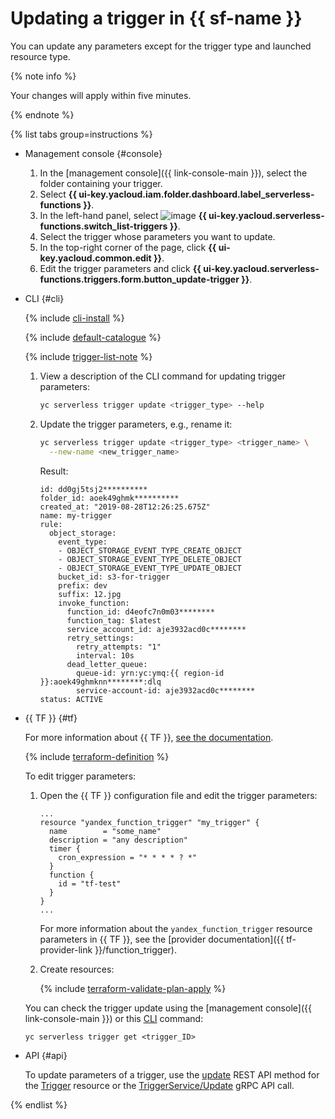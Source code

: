 # Updating a trigger in {{ sf-name }}

You can update any parameters except for the trigger type and launched resource type.

{% note info %}

Your changes will apply within five minutes.

{% endnote %}

{% list tabs group=instructions %}

- Management console {#console}

    1. In the [management console]({{ link-console-main }}), select the folder containing your trigger.
    1. Select **{{ ui-key.yacloud.iam.folder.dashboard.label_serverless-functions }}**.
    1. In the left-hand panel, select ![image](../../../_assets/console-icons/gear-play.svg) **{{ ui-key.yacloud.serverless-functions.switch_list-triggers }}**.
    1. Select the trigger whose parameters you want to update.
    1. In the top-right corner of the page, click **{{ ui-key.yacloud.common.edit }}**.
    1. Edit the trigger parameters and click **{{ ui-key.yacloud.serverless-functions.triggers.form.button_update-trigger }}**.

- CLI {#cli}

  {% include [cli-install](../../../_includes/cli-install.md) %}

  {% include [default-catalogue](../../../_includes/default-catalogue.md) %}

  {% include [trigger-list-note](../../../_includes/functions/trigger-list-note.md) %}

  1. View a description of the CLI command for updating trigger parameters:

      ```bash
      yc serverless trigger update <trigger_type> --help
      ```

  1. Update the trigger parameters, e.g., rename it:

      ```bash
      yc serverless trigger update <trigger_type> <trigger_name> \
        --new-name <new_trigger_name>
      ```

      Result:

      
      ```text
      id: dd0gj5tsj2**********
      folder_id: aoek49ghmk**********
      created_at: "2019-08-28T12:26:25.675Z"
      name: my-trigger
      rule:
        object_storage:
          event_type:
          - OBJECT_STORAGE_EVENT_TYPE_CREATE_OBJECT
          - OBJECT_STORAGE_EVENT_TYPE_DELETE_OBJECT
          - OBJECT_STORAGE_EVENT_TYPE_UPDATE_OBJECT
          bucket_id: s3-for-trigger
          prefix: dev
          suffix: 12.jpg
          invoke_function:
            function_id: d4eofc7n0m03********
            function_tag: $latest
            service_account_id: aje3932acd0c********
            retry_settings:
              retry_attempts: "1"
              interval: 10s
            dead_letter_queue:
              queue-id: yrn:yc:ymq:{{ region-id }}:aoek49ghmknn********:dlq
              service-account-id: aje3932acd0c********
      status: ACTIVE
      ```




- {{ TF }} {#tf}

  For more information about {{ TF }}, [see the documentation](../../../tutorials/infrastructure-management/terraform-quickstart.md#install-terraform).

  {% include [terraform-definition](../../../_tutorials/_tutorials_includes/terraform-definition.md) %}

  To edit trigger parameters:

  1. Open the {{ TF }} configuration file and edit the trigger parameters:

      ```hcl
      ...
      resource "yandex_function_trigger" "my_trigger" {
        name        = "some_name"
        description = "any description"
        timer {
          cron_expression = "* * * * ? *"
        }
        function {
          id = "tf-test"
        }
      }
      ...
      ```

      For more information about the `yandex_function_trigger` resource parameters in {{ TF }}, see the [provider documentation]({{ tf-provider-link }}/function_trigger).

  1. Create resources:

      {% include [terraform-validate-plan-apply](../../../_tutorials/_tutorials_includes/terraform-validate-plan-apply.md) %}

   You can check the trigger update using the [management console]({{ link-console-main }}) or this [CLI](../../../cli/quickstart.md) command:

    ```
    yc serverless trigger get <trigger_ID>
    ```

- API {#api}

  To update parameters of a trigger, use the [update](../../triggers/api-ref/Trigger/update.md) REST API method for the [Trigger](../../triggers/api-ref/Trigger/index.md) resource or the [TriggerService/Update](../../triggers/api-ref/grpc/trigger_service.md#Update) gRPC API call.

{% endlist %}
